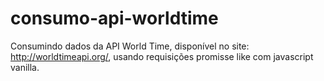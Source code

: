 # consumo-api-worldtime
Consumindo dados da API World Time, disponível no site: http://worldtimeapi.org/, usando requisições promisse like com javascript vanilla.
